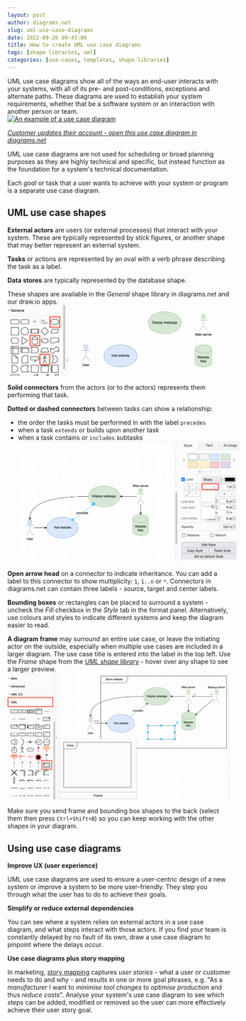 ```yaml
---
layout: post
author: diagrams.net
slug: uml-use-case-diagrams
date: 2022-09-26 09:43:00
title: How to create UML use case diagrams
tags: [shape libraries, uml]
categories: [use-cases, templates, shape-libraries]
---
```


UML use case diagrams show all of the ways an end-user interacts with your systems, with all of its pre- and post-conditions, exceptions and alternate paths. These diagrams are used to establish your system requirements, whether that be a software system or an interaction with another person or team. 
<br />[<img src="/assets/img/blog/uml-use-case-example.png" style="width=100%;max-width:500px;height:auto;" alt="An example of a use case diagram">](https://app.diagrams.net/?lightbox=1&highlight=0000ff&edit=_blank&layers=1&nav=1&title=#Uhttps%3A%2F%2Fraw.githubusercontent.com%2Fjgraph%2Fdrawio-diagrams%2Fdev%2Fexamples%2Fuml-use-case-example.drawio)

[_Customer updates their account - open this use case diagram in diagrams.net_](https://app.diagrams.net/?lightbox=1&highlight=0000ff&edit=_blank&layers=1&nav=1&title=#Uhttps%3A%2F%2Fraw.githubusercontent.com%2Fjgraph%2Fdrawio-diagrams%2Fdev%2Fexamples%2Fuml-use-case-example.drawio)

UML use case diagrams are not used for scheduling or broad planning purposes as they are highly technical and specific, but instead function as the foundation for a system's technical documentation. 

Each _goal_ or task that a user wants to achieve with your system or program is a separate use case diagram. 

## UML use case shapes

**External actors** are users (or external processes) that interact with your system. These are typically represented by stick figures, or another shape that may better represent an external system.

**Tasks** or actions are represented by an oval with a verb phrase describing the task as a label. 

**Data stores** are typically represented by the database shape.

These shapes are available in the _General_ shape library in diagrams.net and our draw.io apps.
<br /><img src="/assets/img/blog/uml-use-case-diagram-shapes.png" style="width=100%;max-width:500px;;height:auto;" alt="The shapes needed to create UML use case diagrams are available in the General shape library in diagrams.net">

**Solid connectors** from the actors (or to the actors) represents them performing that task. 

**Dotted or dashed connectors** between tasks can show a relationship: 
* the order the tasks must be performed in with the label ``precedes``
* when a task ``extends`` or builds upon another task
* when a task contains or ``includes`` subtasks 
<br /><img src="/assets/img/blog/uml-use-case-diagram-connector-styles.png" style="width=100%;max-width:500px;;height:auto;" alt="Change the connector style using the Style tab of the format panel">

**Open arrow head** on a connector to indicate inheritance. You can add a label to this connector to show multiplicity: ``1``,  ``1..n`` or ``*``. Connectors in diagrams.net can contain three labels - source, target and center labels.

**Bounding boxes** or rectangles can be placed to surround a system - uncheck the _Fill_ checkbox in the _Style_ tab in the format panel. Alternatively, use colours and styles to indicate different systems and keep the diagram easier to read. 

**A diagram frame** may surround an entire use case, or leave the initiating actor on the outside, especially when multiple use cases are included in a larger diagram. The use case title is entered into the label in the top left. Use the _Frame_ shape from the [_UML shape library_](/blog/uml-2-5.html) - hover over any shape to see a larger preview.
<br /><img src="/assets/img/blog/uml-use-case-diagram-frame-shape.png" style="width=100%;max-width:500px;;height:auto;" alt="Hover over any shape to see a larger preview">

Make sure you send frame and bounding box shapes to the back (select them then press ``Ctrl+Shift+B``) so you can keep working with the other shapes in your diagram.


## Using use case diagrams

**Improve UX (user experience)** 

UML use case diagrams are used to ensure a user-centric design of a new system or improve a system to be more user-friendly. They step you through what the user has to do to achieve their goals. 

**Simplify or reduce external dependencies** 

You can see where a system relies on external actors in a use case diagram, and what steps interact with those actors. If you find your team is constantly delayed by no fault of its own, draw a use case diagram to pinpoint where the delays occur.

**Use case diagrams plus story mapping** 

In marketing, [story mapping](blog/story-mapping.html) captures _user stories_ - what a user or customer needs to do and why - and results in one or more goal phrases, e.g. "As a _manufacturer_ I want to _minimise tool changes_ to _optimise production_ and thus _reduce costs_". Analyse your system's use case diagram to see which steps can be added, modified or removed so the user can more effectively achieve their user story goal.
